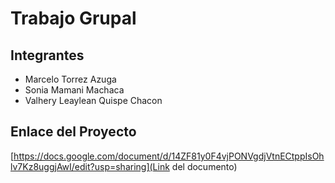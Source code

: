 # Trabajo Grupal

## Integrantes
- Marcelo Torrez Azuga
- Sonia Mamani Machaca
- Valhery Leaylean Quispe Chacon
## Enlace del Proyecto
[https://docs.google.com/document/d/14ZF81y0F4vjPONVgdjVtnECtppIsOhlv7Kz8uggjAwI/edit?usp=sharing](Link del documento)
